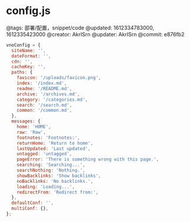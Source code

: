 # config.js

@tags: 部署/配置，snippet/code
@updated: 1612334783000, 1612335423000
@creator: AkrISrn
@updater: AkrISrn
@commit: e876fb2

```js
vnoConfig = {
  siteName: '',
  dateFormat: '',
  cdn: '',
  cacheKey: '',
  paths: {
    favicon: '/uploads/favicon.png',
    index: '/index.md',
    readme: '/README.md',
    archive: '/archives.md',
    category: '/categories.md',
    search: '/search.md',
    common: '/common.md',
  },
  messages: {
    home: 'HOME',
    raw: 'Raw',
    footnotes: 'Footnotes:',
    returnHome: 'Return to home',
    lastUpdated: 'Last updated',
    untagged: 'untagged',
    pageError: 'There is something wrong with this page.',
    searching: 'Searching...',
    searchNothing: 'Nothing.',
    showBacklinks: 'Show backlinks',
    noBacklinks: 'No backlinks.',
    loading: 'Loading...',
    redirectFrom: 'Redirect from:',
  },
  defaultConf: '',
  multiConf: {},
};
```
